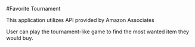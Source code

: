 #Favorite Tournament

This application utilizes API provided by Amazon Associates

User can play the tournament-like game to find the most wanted item they would buy.


